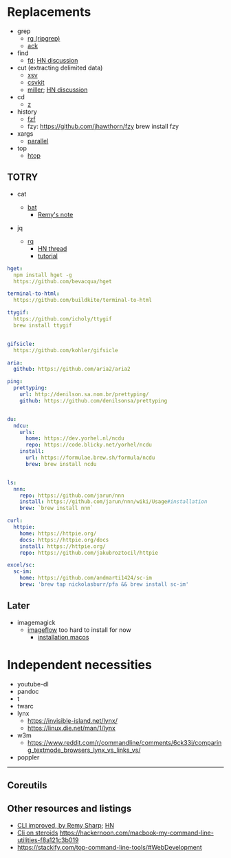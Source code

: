 # Replacements

- grep
  - [rg (ripgrep)](https://github.com/BurntSushi/ripgrep)
  - [ack](https://beyondgrep.com/documentation/)
- find
  - [fd](https://github.com/sharkdp/fd); [HN discussion](https://news.ycombinator.com/item?id=15429390)
- cut (extracting delimited data)
  - [xsv](https://github.com/BurntSushi/xsv)
  - [csvkit](https://csvkit.readthedocs.io/en/latest/)
  - [miller](https://github.com/johnkerl/miller); [HN discussion](https://news.ycombinator.com/item?id=10066742)
- cd
  - [z](https://github.com/rupa/z)
- history
  - [fzf](https://github.com/junegunn/fzf)
  - fzy: https://github.com/jhawthorn/fzy
    brew install fzy
- xargs
  - [parallel](https://www.gnu.org/software/parallel/)
- top
  - [htop](https://hisham.hm/htop/)
  

## TOTRY

- cat
  - [bat](https://github.com/sharkdp/bat)
    - [Remy's note](https://remysharp.com/2018/08/23/cli-improved)

- jq
  - [rq](https://github.com/dflemstr/rq)
    - [HN thread](https://news.ycombinator.com/item?id=13091043)
    - [tutorial](https://github.com/dflemstr/rq/blob/master/doc/tutorial.md)


```yaml
hget:
  npm install hget -g
  https://github.com/bevacqua/hget

terminal-to-html: 
  https://github.com/buildkite/terminal-to-html

ttygif:
  https://github.com/icholy/ttygif
  brew install ttygif


gifsicle:
  https://github.com/kohler/gifsicle

aria:
  github: https://github.com/aria2/aria2

ping:
  prettyping:
    url: http://denilson.sa.nom.br/prettyping/
    github: https://github.com/denilsonsa/prettyping


du:
  ndcu:
    urls: 
      home: https://dev.yorhel.nl/ncdu
      repo: https://code.blicky.net/yorhel/ncdu
    install:
      url: https://formulae.brew.sh/formula/ncdu
      brew: brew install ncdu


ls:
  nnn:
    repo: https://github.com/jarun/nnn
    install: https://github.com/jarun/nnn/wiki/Usage#installation
    brew: `brew install nnn`

curl:
  httpie: 
    home: https://httpie.org/
    docs: https://httpie.org/docs
    install: https://httpie.org/
    repo: https://github.com/jakubroztocil/httpie

excel/sc: 
  sc-im:
    home: https://github.com/andmarti1424/sc-im
    brew: 'brew tap nickolasburr/pfa && brew install sc-im'

```

## Later

- imagemagick
  - [imageflow](https://github.com/imazen/imageflow) too hard to install for now
    - [installation macos](https://libraries.io/github/imazen/imageflow#os-x-native)

# Independent necessities

- youtube-dl
- pandoc 
- t
- twarc
- lynx
  - https://invisible-island.net/lynx/
  - https://linux.die.net/man/1/lynx
- w3m
  - https://www.reddit.com/r/commandline/comments/6ck33i/comparing_textmode_browsers_lynx_vs_links_vs/
- poppler

---------------

## Coreutils

## Other resources and listings
  
- [CLI improved, by Remy Sharp](https://remysharp.com/2018/08/23/cli-improved); [HN](https://news.ycombinator.com/item?id=17874718)
- [Cli on steroids](https://www.disruptivelabs.in/blog/cli-on-steroids/)
https://hackernoon.com/macbook-my-command-line-utilities-f8a121c3b019
- https://stackify.com/top-command-line-tools/#WebDevelopment
